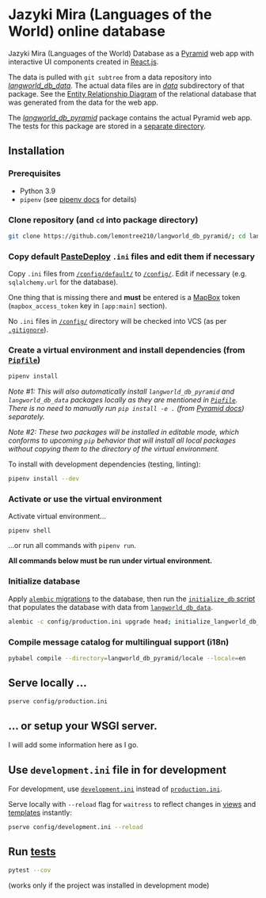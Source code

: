 # Jazyki Mira (Languages of the World) online database

Jazyki Mira (Languages of the World) Database as a [Pyramid](https://trypyramid.com/) web app
with interactive UI components created in [React.js](https://reactjs.org/).

The data is pulled with `git subtree` from a
data repository into [*langworld_db_data*](langworld_db_data). The actual data files are in [*data*](langworld_db_data/data) subdirectory of that package.
See the [Entity Relationship Diagram](langworld_db_pyramid/dbutils/erd.png) of the relational database that was generated from the data for the web app.

The [*langworld_db_pyramid*](langworld_db_pyramid)
package contains the actual Pyramid web app. The tests
for this package are stored in a [separate directory](tests).

## Installation

### Prerequisites
- Python 3.9
- `pipenv` (see [pipenv docs](https://pipenv-fork.readthedocs.io/en/latest/install.html#installing-pipenv) for details)

### Clone repository (and `cd` into package directory)

```bash
git clone https://github.com/lemontree210/langworld_db_pyramid/; cd langworld_db_pyramid
```

### Copy default [PasteDeploy](https://pastedeploy.readthedocs.io/en/latest/index.html) `.ini` files and edit them if necessary

Copy `.ini` files from [`/config/default/`](config/default) to [`/config/`](config). Edit if necessary (e.g. `sqlalchemy.url` for the database). 

One thing that is missing there and **must** be entered is a [MapBox](https://www.mapbox.com/) token 
(`mapbox_access_token` key in `[app:main]` section).

No `.ini` files in [`/config/`](config) directory will be checked into VCS
(as per [`.gitignore`](.gitignore)).

### Create a virtual environment and install dependencies (from [`Pipfile`](Pipfile))

```bash
pipenv install
```

_Note #1: This will also automatically install `langworld_db_pyramid`  and `langworld_db_data` packages locally as they are mentioned in [`Pipfile`](Pipfile). 
There is no need to manually run `pip install -e .` (from [Pyramid docs](https://docs.pylonsproject.org/projects/pyramid/en/2.0-branch/narr/project.html#installing-your-newly-created-project-for-development)) separately._ 

_Note #2: These two packages will be installed in editable mode, which conforms to upcoming `pip` behavior that will install all local packages without copying them to the directory of the virtual environment._

To install with development dependencies (testing, linting):

```bash
pipenv install --dev
```

### Activate or use the virtual environment

Activate virtual environment...

```
pipenv shell
```

...or run all commands with `pipenv run`.


**All commands below must be run under virtual environment.**

### Initialize database

Apply [`alembic` migrations](langworld_db_pyramid/alembic/versions) to the database, then run the [`initialize_db` script](langworld_db_pyramid/scripts/initialize_db.py) that populates the database with data from [`langworld_db_data`](langworld_db_data).

```bash
alembic -c config/production.ini upgrade head; initialize_langworld_db_pyramid_db config/production.ini
```

### Compile message catalog for multilingual support (i18n)

```bash
pybabel compile --directory=langworld_db_pyramid/locale --locale=en
```

## Serve locally ...
```bash
pserve config/production.ini
```

## ... or setup your WSGI server.

I will add some information here as I go.

## Use `development.ini` file in for development

For development, use [`development.ini`](config/development.ini) instead of [`production.ini`](config/production.ini).

Serve locally with `--reload` flag for `waitress` to reflect changes in [views](langworld_db_pyramid/views) and [templates](langworld_db_pyramid/templates) instantly:

```bash
pserve config/development.ini --reload
```

## Run [tests](tests)

```bash
pytest --cov
```
(works only if the project was installed in development mode)